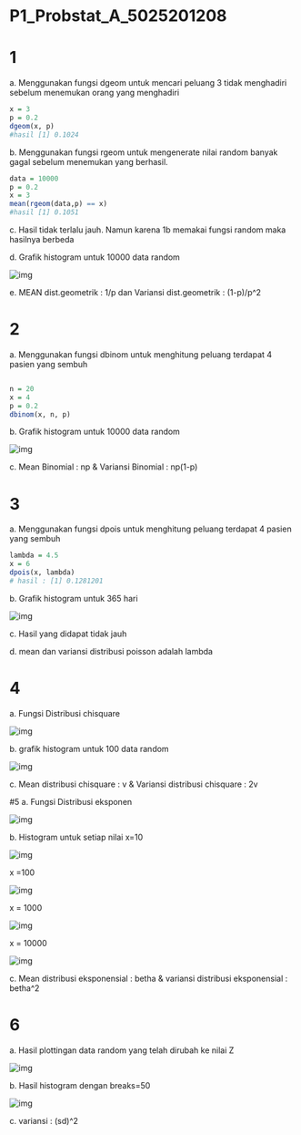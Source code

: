 # P1_Probstat_A_5025201208

# 1
a. Menggunakan fungsi dgeom untuk mencari peluang 3 tidak menghadiri sebelum menemukan orang yang menghadiri
```R
x = 3
p = 0.2
dgeom(x, p)
#hasil [1] 0.1024
```

b. Menggunakan fungsi rgeom untuk mengenerate nilai random banyak gagal sebelum menemukan yang berhasil.
```R
data = 10000
p = 0.2
x = 3
mean(rgeom(data,p) == x)
#hasil [1] 0.1051
```
c. Hasil tidak terlalu jauh. Namun karena 1b memakai fungsi random maka hasilnya berbeda

d. Grafik histogram untuk 10000 data random

![img](https://gitlab.com/bagusfebrian/tes/-/raw/main/1e.png)

e. MEAN dist.geometrik : 1/p dan Variansi dist.geometrik : (1-p)/p^2


# 2
a. Menggunakan fungsi dbinom untuk menghitung peluang terdapat 4 pasien yang sembuh
```R

```

```R
n = 20
x = 4
p = 0.2
dbinom(x, n, p)
```

b. Grafik histogram untuk 10000 data random

![img](https://gitlab.com/bagusfebrian/tes/-/raw/main/2b.png)

c. Mean Binomial : np & Variansi Binomial : np(1-p)

# 3
a. Menggunakan fungsi dpois untuk menghitung peluang terdapat 4 pasien yang sembuh
```R
lambda = 4.5
x = 6
dpois(x, lambda)
# hasil : [1] 0.1281201
```

b. Grafik histogram untuk 365 hari 

![img](https://gitlab.com/bagusfebrian/tes/-/raw/main/3b.png)

c. Hasil yang didapat tidak jauh

d.
mean dan variansi distribusi poisson adalah lambda

# 4
a. Fungsi Distribusi chisquare 

![img](https://gitlab.com/bagusfebrian/tes/-/raw/main/4a.png)

b. grafik histogram untuk 100 data random

![img](https://gitlab.com/bagusfebrian/tes/-/raw/main/4b.png)

c. 
Mean distribusi chisquare : v & Variansi distribusi chisquare : 2v


#5
a. Fungsi Distribusi eksponen

![img](https://gitlab.com/bagusfebrian/tes/-/raw/main/5a.jpg)

b. Histogram untuk setiap nilai x=10

![img](https://gitlab.com/bagusfebrian/tes/-/raw/main/100.png)

x =100

![img](https://gitlab.com/bagusfebrian/tes/-/raw/main/1000.png)

x = 1000

![img](https://gitlab.com/bagusfebrian/tes/-/raw/main/10000.png)

x = 10000

![img](https://gitlab.com/bagusfebrian/tes/-/raw/main/100000.png)


c. Mean distribusi eksponensial : betha & variansi distribusi eksponensial : betha^2

# 6
a. Hasil plottingan data random yang telah dirubah ke nilai Z

![img](https://gitlab.com/bagusfebrian/tes/-/raw/main/6a.png)

b. Hasil histogram dengan breaks=50

![img](https://gitlab.com/bagusfebrian/tes/-/raw/main/6b.png)

c. variansi : (sd)^2
